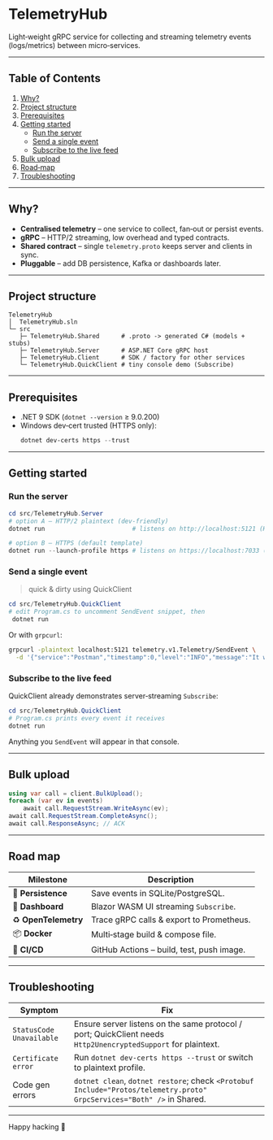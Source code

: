 # TelemetryHub

Light‑weight gRPC service for collecting and streaming telemetry events (logs/metrics) between micro‑services.  

---

## Table of Contents
1. [Why?](#why)
2. [Project structure](#project-structure)
3. [Prerequisites](#prerequisites)
4. [Getting started](#getting-started)
   * [Run the server](#run-the-server)
   * [Send a single event](#send-a-single-event)
   * [Subscribe to the live feed](#subscribe-to-the-live-feed)
5. [Bulk upload](#bulk-upload)
6. [Road‑map](#road-map)
7. [Troubleshooting](#troubleshooting)

---

## Why?
* **Centralised telemetry** – one service to collect, fan‑out or persist events.
* **gRPC** – HTTP/2 streaming, low overhead and typed contracts.
* **Shared contract** – single `telemetry.proto` keeps server and clients in sync.
* **Pluggable** – add DB persistence, Kafka or dashboards later.

---

## Project structure
```
TelemetryHub
│  TelemetryHub.sln
└─ src
   ├─ TelemetryHub.Shared      # .proto -> generated C# (models + stubs)
   ├─ TelemetryHub.Server      # ASP.NET Core gRPC host
   ├─ TelemetryHub.Client      # SDK / factory for other services
   └─ TelemetryHub.QuickClient # tiny console demo (Subscribe)
```

---

## Prerequisites
* .NET 9 SDK (`dotnet --version` ≥ 9.0.200)
* Windows dev‑cert trusted (HTTPS only):
  ```powershell
  dotnet dev-certs https --trust
  ```

---

## Getting started
### Run the server  
```powershell
cd src/TelemetryHub.Server
# option A – HTTP/2 plaintext (dev‑friendly)
dotnet run                        # listens on http://localhost:5121 (HTTP/2)

# option B – HTTPS (default template)
dotnet run --launch-profile https # listens on https://localhost:7033 (HTTP/2)
```

### Send a single event
> quick & dirty using QuickClient
```powershell
cd src/TelemetryHub.QuickClient
# edit Program.cs to uncomment SendEvent snippet, then
 dotnet run
```
Or with `grpcurl`:
```bash
grpcurl -plaintext localhost:5121 telemetry.v1.Telemetry/SendEvent \
  -d '{"service":"Postman","timestamp":0,"level":"INFO","message":"It works!"}'
```

### Subscribe to the live feed
QuickClient already demonstrates server‑streaming `Subscribe`:
```powershell
cd src/TelemetryHub.QuickClient
# Program.cs prints every event it receives
dotnet run
```
Anything you `SendEvent` will appear in that console.

---

## Bulk upload
```csharp
using var call = client.BulkUpload();
foreach (var ev in events)
    await call.RequestStream.WriteAsync(ev);
await call.RequestStream.CompleteAsync();
await call.ResponseAsync; // ACK
```

---

## Road map
| Milestone | Description |
|-----------|-------------|
| 🔧 **Persistence** | Save events in SQLite/PostgreSQL. |
| 📡 **Dashboard**   | Blazor WASM UI streaming `Subscribe`. |
| ♻️ **OpenTelemetry** | Trace gRPC calls & export to Prometheus. |
| 📦 **Docker** | Multi‑stage build & compose file. |
| 🚀 **CI/CD** | GitHub Actions – build, test, push image. |

---

## Troubleshooting
| Symptom | Fix |
|---------|------|
| `StatusCode Unavailable` | Ensure server listens on the same protocol / port; QuickClient needs `Http2UnencryptedSupport` for plaintext. |
| `Certificate error` | Run `dotnet dev-certs https --trust` or switch to plaintext profile. |
| Code gen errors | `dotnet clean`, `dotnet restore`; check `<Protobuf Include="Protos/telemetry.proto" GrpcServices="Both" />` in Shared. |

---

Happy hacking 🚀

